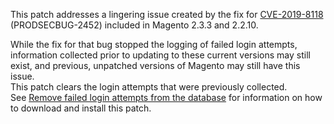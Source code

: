 This patch addresses a lingering issue created by the fix for [CVE-2019-8118](https://cve.mitre.org/cgi-bin/cvename.cgi?name=CVE-2019-8118) (PRODSECBUG-2452) included in Magento 2.3.3 and 2.2.10.

While the fix for that bug stopped the logging of failed login attempts, information collected prior to updating to these current versions may still exist, and previous, unpatched versions of Magento may still have this issue.  
This patch clears the login attempts that were previously collected.  
See [Remove failed login attempts from the database](https://support.magento.com/hc/en-us/articles/360040209352) for information on how to download and install this patch.

